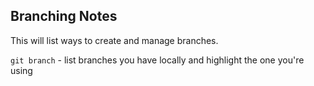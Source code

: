 ## Branching Notes

This will list ways to create and manage branches.

`git branch` - list branches you have locally and highlight the one you're using
